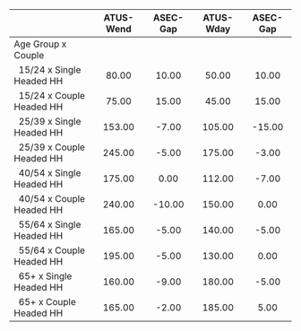 
|                      |    ATUS-Wend |     ASEC-Gap |    ATUS-Wday |     ASEC-Gap |
| -------------------- | :----------: | :----------: | :----------: | :----------: |
| Age Group x Couple   |              |              |              |              |
| &nbsp;&nbsp;15/24 x Single Headed HH |        80.00 |        10.00 |        50.00 |        10.00 |
| &nbsp;&nbsp;15/24 x Couple Headed HH |        75.00 |        15.00 |        45.00 |        15.00 |
| &nbsp;&nbsp;25/39 x Single Headed HH |       153.00 |        -7.00 |       105.00 |       -15.00 |
| &nbsp;&nbsp;25/39 x Couple Headed HH |       245.00 |        -5.00 |       175.00 |        -3.00 |
| &nbsp;&nbsp;40/54 x Single Headed HH |       175.00 |         0.00 |       112.00 |        -7.00 |
| &nbsp;&nbsp;40/54 x Couple Headed HH |       240.00 |       -10.00 |       150.00 |         0.00 |
| &nbsp;&nbsp;55/64 x Single Headed HH |       165.00 |        -5.00 |       140.00 |        -5.00 |
| &nbsp;&nbsp;55/64 x Couple Headed HH |       195.00 |        -5.00 |       130.00 |         0.00 |
| &nbsp;&nbsp;65+ x Single Headed HH |       160.00 |        -9.00 |       180.00 |        -5.00 |
| &nbsp;&nbsp;65+ x Couple Headed HH |       165.00 |        -2.00 |       185.00 |         5.00 |

